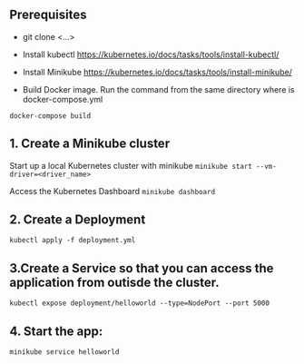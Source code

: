 ## Prerequisites

- git clone <...>

- Install kubectl https://kubernetes.io/docs/tasks/tools/install-kubectl/

- Install Minikube https://kubernetes.io/docs/tasks/tools/install-minikube/

- Build Docker image. Run the command from the same directory where is docker-compose.yml

```docker-compose build```

## 1. Create a Minikube cluster

Start up a local Kubernetes cluster with minikube
```minikube start --vm-driver=<driver_name>```

Access the Kubernetes Dashboard
```minikube dashboard```


## 2. Create a Deployment

```kubectl apply -f deployment.yml```


## 3.Create a Service so that you can access the application from outisde the cluster.

```kubectl expose deployment/helloworld --type=NodePort --port 5000```


## 4. Start the app:

```minikube service helloworld```
